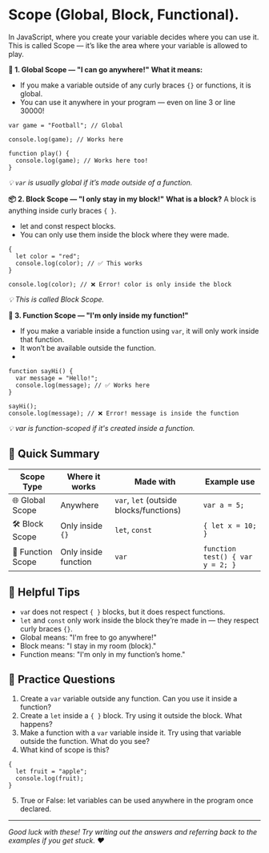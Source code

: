 #  Scope (Global, Block, Functional).


In JavaScript, where you create your variable decides where you can use it.
This is called Scope — it’s like the area where your variable is allowed to play.

**🏡 1. Global Scope — "I can go anywhere!"**
**What it means:**
- If you make a variable outside of any curly braces `{}` or functions, it is global.
- You can use it anywhere in your program — even on line 3 or line 30000!

```
var game = "Football"; // Global

console.log(game); // Works here

function play() {
  console.log(game); // Works here too!
}
```
*💡 `var` is usually global if it’s made outside of a function.*


**📦 2. Block Scope — "I only stay in my block!"**
**What is a block?**
A block is anything inside curly braces `{ }`.
- let and const respect blocks.
- You can only use them inside the block where they were made.

```
{
  let color = "red";
  console.log(color); // ✅ This works
}

console.log(color); // ❌ Error! color is only inside the block
```
*💡 This is called Block Scope.*


**🧰 3. Function Scope — "I'm only inside my function!"**
- If you make a variable inside a function using `var`, it will only work inside that function.
- It won’t be available outside the function.
- 
```
function sayHi() {
  var message = "Hello!";
  console.log(message); // ✅ Works here
}

sayHi();
console.log(message); // ❌ Error! message is inside the function
```
*💡 var is function-scoped if it's created inside a function.*


## 🎨 **Quick Summary**

| Scope Type       | Where it works                  | Made with                       | Example use                    |
|------------------|----------------------------------|----------------------------------|--------------------------------|
| 🌐 Global Scope   | Anywhere                         | `var`, `let` (outside blocks/functions) | `var a = 5;`                  |
| 🛠️ Block Scope    | Only inside `{}`                 | `let`, `const`                  | `{ let x = 10; }`              |
| 🧪 Function Scope | Only inside function             | `var`                           | `function test() { var y = 2; }` |


## 🧠 Helpful Tips
- `va`r does not respect `{ }` blocks, but it does respect functions.
- `let` and `const` only work inside the block they’re made in — they respect curly braces `{}`.
- Global means: "I'm free to go anywhere!"
- Block means: "I stay in my room (block)."
- Function means: "I'm only in my function’s home."


## 📝 Practice Questions
1. Create a `var` variable outside any function. Can you use it inside a function?
2. Create a `let` inside a `{ }` block. Try using it outside the block. What happens?
3. Make a function with a `var` variable inside it. Try using that variable outside the function. What do you see?
4. What kind of scope is this?
```
{
  let fruit = "apple";
  console.log(fruit);
}
```
5. True or False: let variables can be used anywhere in the program once declared.
---

*Good luck with these! Try writing out the answers and referring back to the examples if you get stuck. ♥*
